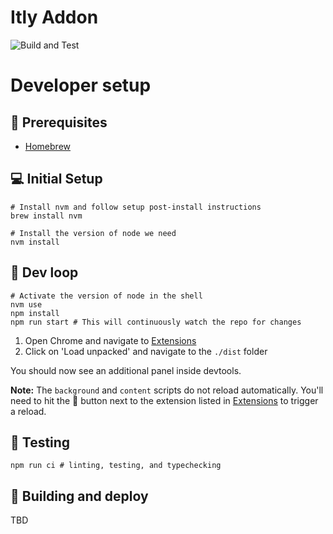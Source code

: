 # Itly Addon

![Build and Test](https://github.com/johnjiang/itly-addon/actions/workflows/nodejs.yml/badge.svg)

# Developer setup

## 🍺 Prerequisites

-   [Homebrew](https://brew.sh/)

## 💻 Initial Setup

```
# Install nvm and follow setup post-install instructions
brew install nvm

# Install the version of node we need
nvm install
```

## 🎢 Dev loop

```
# Activate the version of node in the shell
nvm use
npm install
npm run start # This will continuously watch the repo for changes
```

1. Open Chrome and navigate to [Extensions](chrome://extensions/)
2. Click on 'Load unpacked' and navigate to the `./dist` folder

You should now see an additional panel inside devtools.

**Note:** The `background` and `content` scripts do not reload automatically. You'll need to hit the 🔄 button next to
the extension listed in [Extensions](chrome://extensions/) to trigger a reload.

## 🧪 Testing

```
npm run ci # linting, testing, and typechecking
```

## 🚀 Building and deploy

TBD
